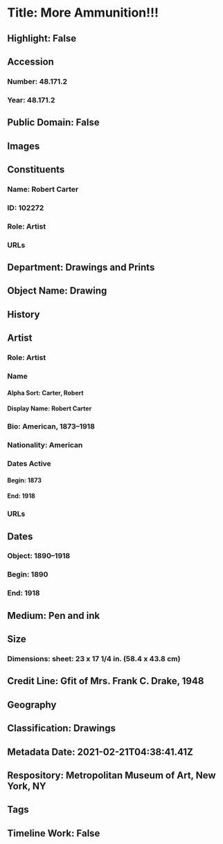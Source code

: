 # Title: More Ammunition!!!
## Highlight: False
## Accession
### Number: 48.171.2
### Year: 48.171.2
## Public Domain: False
## Images
## Constituents
### Name: Robert Carter
### ID: 102272
### Role: Artist
### URLs
## Department: Drawings and Prints
## Object Name: Drawing
## History
## Artist
### Role: Artist
### Name
#### Alpha Sort: Carter, Robert
#### Display Name: Robert Carter
### Bio: American, 1873–1918
### Nationality: American
### Dates Active
#### Begin: 1873
#### End: 1918
### URLs
## Dates
### Object: 1890–1918
### Begin: 1890
### End: 1918
## Medium: Pen and ink
## Size
### Dimensions: sheet: 23 x 17 1/4 in. (58.4 x 43.8 cm)
## Credit Line: Gfit of Mrs. Frank C. Drake, 1948
## Geography
## Classification: Drawings
## Metadata Date: 2021-02-21T04:38:41.41Z
## Respository: Metropolitan Museum of Art, New York, NY
## Tags
## Timeline Work: False